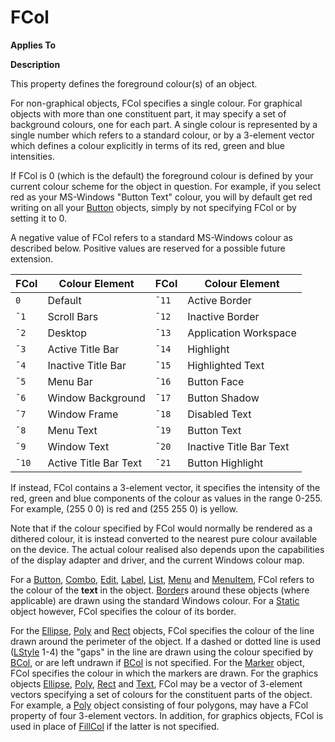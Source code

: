 




<h1 class="heading"><span class="name">FCol</span></h1>

**Applies To**


**Description**


This property defines the foreground colour(s) of an object.



For
non-graphical objects, FCol specifies a single colour. For graphical objects
with more than one constituent part, it may specify a set of background colours,
one for each part. A single colour is represented by a single number which
refers to a standard colour, or by a 3-element vector which defines a colour
explicitly in terms of its red, green and blue intensities.


If FCol is 0 (which is the default) the foreground colour is defined by your
current colour scheme for the object in question. For example, if you select red
as your MS-Windows "Button Text" colour, you will by default get red
writing on all your [Button](../a-z/button.md) objects, simply by
not specifying FCol or by setting it to 0.


A negative value of FCol refers to a standard MS-Windows colour as described
below. Positive values are reserved for a possible future extension.


| FCol | Colour Element | FCol | Colour Element |
| --- | --- | --- | ---  |
| `0` | Default | `¯11` | Active Border |
| `¯1` | Scroll Bars | `¯12` | Inactive Border |
| `¯2` | Desktop | `¯13` | Application Workspace |
| `¯3` | Active Title Bar | `¯14` | Highlight |
| `¯4` | Inactive Title Bar | `¯15` | Highlighted Text |
| `¯5` | Menu Bar | `¯16` | Button Face |
| `¯6` | Window Background | `¯17` | Button Shadow |
| `¯7` | Window Frame | `¯18` | Disabled Text |
| `¯8` | Menu Text | `¯19` | Button Text |
| `¯9` | Window Text | `¯20` | Inactive Title Bar Text |
| `¯10` | Active Title Bar Text | `¯21` | Button Highlight |


If instead, FCol contains a 3-element vector, it specifies the intensity of
the red, green and blue components of the colour as values in the range 0-255.
For example, (255 0 0) is red and (255 255 0) is yellow.


Note that if the colour specified by FCol would normally be rendered as a
dithered colour, it is instead converted to the nearest pure colour available on
the device. The actual colour realised also depends upon the capabilities of the
display adapter and driver, and the current Windows colour map.


For a [Button](../a-z/button.md), [Combo](../a-z/combo.md),
[Edit](../a-z/edit.md), [Label](../a-z/label.md), [List](../a-z/list.md),
[Menu](../a-z/menu.md) and [MenuItem](../a-z/menuitem.md),
FCol refers to the colour of the **text** in the object. [Border](../a-z/border.md)s
around these objects (where applicable) are drawn using the standard Windows
colour. For a [Static](../a-z/static.md) object however, FCol
specifies the colour of its border.


For the [Ellipse](../a-z/ellipse.md), [Poly](../a-z/poly.md) and [Rect](../a-z/rect.md) objects, FCol specifies the colour of
the line drawn around the perimeter of the object. If a dashed or dotted line is
used ([LStyle](../a-z/lstyle.md) 1-4) the "gaps" in
the line are drawn using the colour specified by [BCol](../a-z/bcol.md),
or are left undrawn if [BCol](../a-z/bcol.md) is not specified.
For the [Marker](../a-z/marker.md) object, FCol specifies the
colour in which the markers are drawn. For the graphics objects [Ellipse](../a-z/ellipse.md),
[Poly](../a-z/poly.md), [Rect](../a-z/rect.md) and [Text](../a-z/text.md),
FCol may be a vector of 3-element vectors specifying a set of colours for the
constituent parts of the object. For example, a [Poly](../a-z/poly.md) object consisting of four polygons, may have a FCol property of four 3-element
vectors. In addition, for graphics objects, FCol is used in place of [FillCol](../a-z/fillcol.md) if the latter is not specified.


